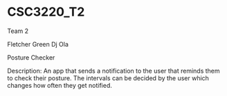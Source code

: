 # CSC3220_T2
Team 2

Fletcher Green
Dj Ola

Posture Checker

Description: An app that sends a notification to the user that reminds them to check their posture. The intervals can be decided by the user which 
changes how often they get notified.

